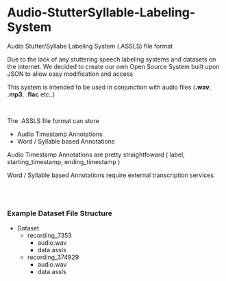 # Audio-StutterSyllable-Labeling-System
Audio Stutter/Syllabe Labeling System (.ASSLS) file format

Due to the lack of any stuttering speech labeling systems and datasets on the internet. We decided to create our own Open Source System built upon JSON to allow easy modification and access

This system is intended to be used in conjunction with audio files (**.wav**, **.mp3**, **.flac** etc..)

<br>

The .ASSLS file format can store
* Audio Timestamp Annotations
* Word / Syllable based Annotations 


Audio Timestamp Annotations are pretty straightfoward ( label, starting_timestamp, ending_timestamp )

Word / Syllable based Annotations require external transcription services 


<br>
<br>

### Example Dataset File Structure
- Dataset
  - recording_7353
    - audio.wav
    - data.assls
  - recording_374929
    - audio.wav
    - data.assls



